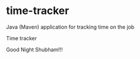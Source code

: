 # time-tracker
Java (Maven) application for tracking time on the job

Time tracker

Good Night Shubham!!!
